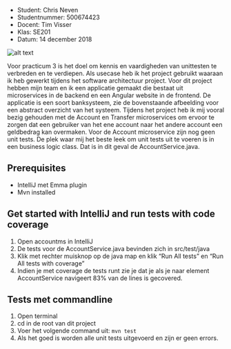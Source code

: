 
- Student: Chris Neven
- Studentnummer: 500674423
- Docent: Tim Visser
- Klas: SE201
- Datum: 14 december 2018

![alt text](https://i.imgur.com/viop6Tc.png)

Voor practicum 3 is het doel om kennis en vaardigheden van unittesten te verbreden en te verdiepen. Als usecase heb ik het project gebruikt waaraan ik heb gewerkt tijdens het software architectuur project. Voor dit project hebben mijn team en ik een applicatie gemaakt die bestaat uit microservices in de backend en een Angular website in de frontend. De applicatie is een soort banksysteem, zie de bovenstaande afbeelding voor een abstract overzicht van het systeem. Tijdens het project heb ik mij vooral bezig gehouden met de Account en Transfer microservices om ervoor te zorgen dat een gebruiker van het ene account naar het andere account een geldbedrag kan overmaken. Voor de Account microservice zijn nog geen unit tests. De plek waar mij het beste leek om unit tests uit te voeren is in een business logic class. Dat is in dit geval de AccountService.java.

## Prerequisites
- IntelliJ met Emma plugin
- Mvn installed

## Get started with IntelliJ and run tests with code coverage
1. Open accountms in IntelliJ
2. De tests voor de AccountService.java bevinden zich in src/test/java
3. Klik met rechter muisknop op de java map en klik “Run All tests” en “Run All tests with coverage”
4. Indien je met coverage de tests runt zie je dat je als je naar element AccountService navigeert 83% van de lines is gecovered. 

## Tests met commandline
1. Open terminal
2. cd in de root van dit project
3. Voer het volgende command uit: `mvn test` 
4. Als het goed is worden alle unit tests uitgevoerd en zijn er geen errors.

